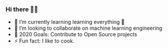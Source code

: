 ### Hi there 👋:strawberry:




- 🌱 I’m currently learning learning everything 🤣
- 👯 I’m looking to collaborate on machine learning engineering
- 🥅 2020 Goals: Contribute to Open Source projects
- ⚡ Fun fact: I like to cook.

